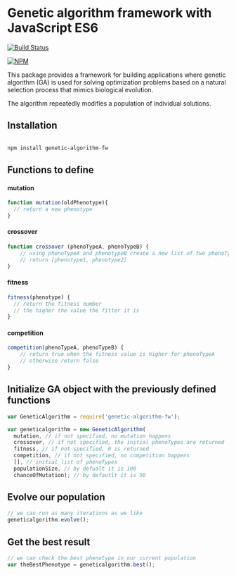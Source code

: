 # Genetic algorithm framework with JavaScript ES6

[![Build Status](https://travis-ci.org/acupy/genetic-algorithm-es6.svg?branch=master)](https://travis-ci.org/acupy/genetic-algorithm-es6)

[![NPM](https://nodei.co/npm/genetic-algorithm-fw.png?downloads=true)](https://npmjs.org/package/genetic-algorithm-fw)

This package provides a framework for building applications where genetic algorithm (GA) is used for solving optimization problems based on a natural selection process that mimics biological evolution.

The algorithm repeatedly modifies a population of individual solutions.

## Installation

```bash

npm install genetic-algorithm-fw

```

## Functions to define

#### mutation

```js
function mutation(oldPhenotype){
  // return a new phenotype
}
```

#### crossover

```js
function crossover (phenoTypeA, phenoTypeB) {
    // using phenoTypeA and phenotypeB create a new list of two phenoTypes
    // return [phenotype1, phenotype2]
}
```
#### fitness

```js
fitness(phenotype) {
  // return the fitness number
  // the higher the value the fitter it is
}
```
#### competition
```js
competition(phenoTypeA, phenoTypeB) {
    // return true when the fitness value is higher for phenoTypeA
    // otherwise return false
}
```

## Initialize GA object with the previously defined functions
```js
var GeneticAlgorithm = require('genetic-algorithm-fw');

var geneticalgorithm = new GeneticAlgorithm(
  mutation, // if not specified, no mutation happens
  crossover, // if not specified, the initial phenoTypes are returned
  fitness, // if not specified, 0 is returned
  competition, // if not specified, no competition happens
  [], // initial list of phenoTypes
  populationSize, // by defualt it is 100
  chanceOfMutation); // by defautlt it is 50
```
## Evolve our population
```js
// we can run as many iterations as we like
geneticalgorithm.evolve();
```

## Get the best result
```js
// we can check the best phenotype in our current population
var theBestPhenotype = geneticalgorithm.best();
```

